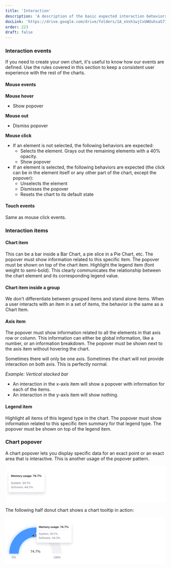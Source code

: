 ```yaml
---
title: 'Interaction'
description: 'A description of the basic expected interaction behaviors for all charts.'
docLink: 'https://drive.google.com/drive/folders/1A_oVxh1wjCxUWUuhsa57IrLp-UaP8Jg7'
order: 223
draft: false
---
```


### Interaction events

If you need to create your own chart, it's useful to know how our events are defined. Use the rules covered in this section to keep a consistent user experience with the rest of the charts.

#### Mouse events

**Mouse hover**

-   Show popover

**Mouse out**

-   Dismiss popover

**Mouse click**

-   If an element is not selected, the following behaviors are expected:
    -   Selects the element. Grays out the remaining elements with a 40% opacity.
    -   Show popover
-   If an element is selected, the following behaviors are expected (the click can be in the element itself or any other part of the chart, except the popover):
    -   Unselects the element
    -   Dismisses the popover
    -   Resets the chart to its default state

#### Touch events

Same as mouse click events.

### Interaction items

#### Chart item

This can be a bar inside a Bar Chart, a pie slice in a Pie Chart, etc.
The popover must show information related to this specific item.
The popover must be shown on top of the chart item.
Highlight the legend item (font weight to semi-bold). This clearly communicates the relationship between the chart element and its corresponding legend value.

#### Chart item inside a group

We don't differentiate between grouped items and stand alone items. When a user interacts with an item in a set of items, the behavior is the same as a Chart Item.

#### Axis item

The popover must show information related to all the elements in that axis row or column. This information can either be global information, like a number, or an information breakdown.
The popover must be shown next to the axis item without hovering the chart.

Sometimes there will only be one axis. Sometimes the chart will not provide interaction on both axis. This is perfectly normal.

_Example: Vertical stacked bar_

-   An interaction in the x-axis item will show a popover with information for each of the items.
-   An interaction in the y-axis item will show nothing.

#### Legend item

Highlight all items of this legend type in the chart.
The popover must show information related to this specific item summary for that legend type.
The popover must be shown on top of the legend item.

### Chart popover

A chart popover lets you display specific data for an exact point or an exact area that is interactive. This is another usage of the popover pattern.

![Tooltip or popover](./images/charts-8.png)

The following half donut chart shows a chart tooltip in action:

![tooltip usage in a half donut chart](./images/charts-9.png)
